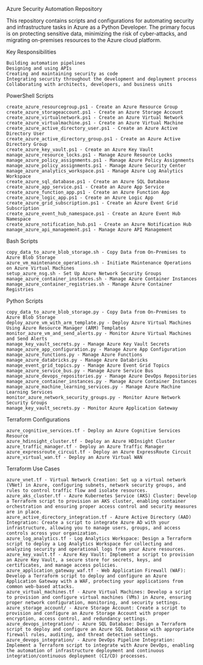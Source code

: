 Azure Security Automation Repository

This repository contains scripts and configurations for automating security and infrastructure tasks in Azure as a Python Developer. The primary 
focus is on protecting sensitive data, minimizing the risk of cyber-attacks, and migrating on-premises resources to the Azure cloud platform.

Key Responsibilities

    Building automation pipelines
    Designing and using APIs
    Creating and maintaining security as code
    Integrating security throughout the development and deployment process
    Collaborating with architects, developers, and business units
    
PowerShell Scripts

    create_azure_resourcegroup.ps1 - Create an Azure Resource Group
    create_azure_storageaccount.ps1 - Create an Azure Storage Account
    create_azure_virtualnetwork.ps1 - Create an Azure Virtual Network
    create_azure_virtualmachine.ps1 - Create an Azure Virtual Machine
    create_azure_active_directory_user.ps1 - Create an Azure Active Directory User
    create_azure_active_directory_group.ps1 - Create an Azure Active Directory Group
    create_azure_key_vault.ps1 - Create an Azure Key Vault
    manage_azure_resource_locks.ps1 - Manage Azure Resource Locks
    manage_azure_policy_assignments.ps1 - Manage Azure Policy Assignments
    manage_azure_policy_assignments.ps1 - Manage Azure Security Center
    manage_azure_analytics_workspace.ps1 - Manage Azure Log Analytics Workspace
    create_azure_sql_database.ps1 - Create an Azure SQL Database
    create_azure_app_service.ps1 - Create an Azure App Service
    create_azure_function_app.ps1 - Create an Azure Function App
    create_azure_logic_app.ps1 - Create an Azure Logic App
    create_azure_grid_subscription.ps1 - Create an Azure Event Grid Subscription
    create_azure_event_hub_namespace.ps1 - Create an Azure Event Hub Namespace
    create_azure_notification_hub.ps1 - Create an Azure Notification Hub
    manage_azure_api_management.ps1 - Manage Azure API Management
    
Bash Scripts

    copy_data_to_azure_blob_storage.sh - Copy Data from On-Premises to Azure Blob Storage
    azure_vm_maintenance_operations.sh - Initiate Maintenance Operations on Azure Virtual Machines
    setup_azure_nsg.sh - Set Up Azure Network Security Groups
    manage_azure_container_instances.sh - Manage Azure Container Instances
    manage_azure_container_registries.sh - Manage Azure Container Registries

Python Scripts

    copy_data_to_azure_blob_storage.py - Copy Data from On-Premises to Azure Blob Storage
    deploy_azure_vm_with_arm_template.py - Deploy Azure Virtual Machines Using Azure Resource Manager (ARM) Templates
    monitor_azure_vm_and_send_alerts.py - Monitor Azure Virtual Machines and Send Alerts
    manage_key_vault_secrets.py - Manage Azure Key Vault Secrets
    manage_azure_app_configuration.py - Manage Azure App Configuration
    manage_azure_functions.py - Manage Azure Functions
    manage_azure_databricks.py - Manage Azure Databricks
    manage_event_grid_topics.py - Manage Azure Event Grid Topics
    manage_azure_service_bus.py - Manage Azure Service Bus
    manage_azure_devops_repositories.py - Manage Azure DevOps Repositories
    manage_azure_container_instances.py - Manage Azure Container Instances
    manage_azure_machine_learning_services.py - Manage Azure Machine Learning Services
    monitor_azure_network_security_groups.py - Monitor Azure Network Security Groups
    manage_key_vault_secrets.py - Monitor Azure Application Gateway
    
Terraform Configurations

    azure_cognitive_services.tf - Deploy an Azure Cognitive Services Resource
    azure_hdinsight_cluster.tf - Deploy an Azure HDInsight Cluster
    azure_traffic_manager.tf - Deploy an Azure Traffic Manager
    azure_expressroute_circuit.tf - Deploy an Azure ExpressRoute Circuit
    azure_virtual_wan.tf - Deploy an Azure Virtual WAN
    
Terraform Use Cases

    azure_vnet.tf - Virtual Network Creation: Set up a virtual network (VNet) in Azure, configuring subnets, network security groups, and rules to control traffic flow and isolate resources.
    azure_aks_cluster.tf - Azure Kubernetes Service (AKS) Cluster: Develop a Terraform script to provision an AKS cluster, enabling container orchestration and ensuring proper access control and security measures are in place.
    azure_active_directory_integration.tf - Azure Active Directory (AAD) Integration: Create a script to integrate Azure AD with your infrastructure, allowing you to manage users, groups, and access controls across your organization.
    azure_log_analytics.tf - Log Analytics Workspace: Design a Terraform script to deploy a Log Analytics Workspace for collecting and analyzing security and operational logs from your Azure resources.
    azure_key_vault.tf - Azure Key Vault: Implement a script to provision an Azure Key Vault, a secure store for secrets, keys, and certificates, and manage access policies.
    azure_application_gateway_waf.tf - Web Application Firewall (WAF): Develop a Terraform script to deploy and configure an Azure Application Gateway with a WAF, protecting your applications from common web-based attacks.
    azure_virtual_machines.tf - Azure Virtual Machines: Develop a script to provision and configure virtual machines (VMs) in Azure, ensuring proper network configuration, monitoring, and security settings.
    azure_storage_account/ - Azure Storage Account: Create a script to provision and configure an Azure Storage Account with proper encryption, access control, and redundancy settings.
    azure_devops_integration/ - Azure SQL Database: Design a Terraform script to deploy and configure an Azure SQL Database with appropriate firewall rules, auditing, and threat detection settings.
    azure_devops_integration/ - Azure DevOps Pipeline Integration: Implement a Terraform script to integrate with Azure DevOps, enabling the automation of infrastructure deployment and continuous integration/continuous deployment (CI/CD) processes.
